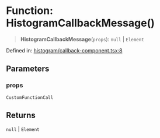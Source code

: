 # Function: HistogramCallbackMessage()

> **HistogramCallbackMessage**(`props`): `null` \| `Element`

Defined in: [histogram/callback-component.tsx:8](https://github.com/GeoDaCenter/openassistant/blob/a1bcfdf89aac2d64b3bda9cf92b96ead076def28/packages/echarts/src/histogram/callback-component.tsx#L8)

## Parameters

### props

`CustomFunctionCall`

## Returns

`null` \| `Element`
